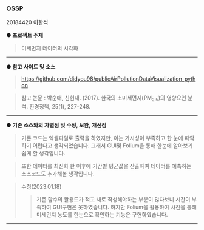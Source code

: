 ### OSSP

20184420 이한석


**● 프로젝트 주제**

>미세먼지 데이터의 시각화
 
----

**● 참고 사이트 및 소스**
><https://github.com/didyou98/publicAirPollutionDataVisualization_python>

>참고 논문 : 박순애, 신현재. (2017). 한국의 초미세먼지(PM<SUB>2.5</SUB>)의 영향요인 분석. 환경정책, 25(1), 227-248.

----

**● 기존 소스와의 차별점 및 수정, 보완, 개선점**

>기존 코드는 엑셀파일로 출력을 하였지만, 이는 가시성이 부족하고 한 눈에 파악하기 어렵다고 생각되었습니다. 그래서 GUI및 Folium을 통해 한눈에 알아보기 쉽게 할 생각입니다.

>또한 데이터를 최신화 한 이후에 기간별 평균값을 산출하여 데이터를 예측하는 소스코드도 추가해볼 생각입니다.

>수정(2023.01.18)
>>기존 함수의 활용도가 적고 새로 작성해야하는 부분이 많다보니 시간이 부족하여 GUI구현은 못하였습니다.
>>하지만 Folium을 활용하여 사진을 통해 미세먼지 농도를 한눈으로 확인하는 기능은 구현하였습니다.

----



